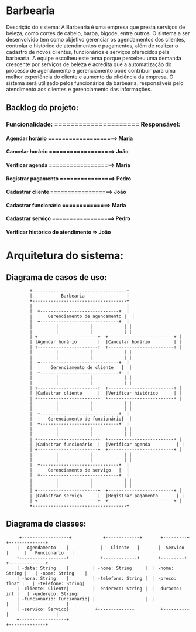 # Barbearia

Descrição do sistema:
A Barbearia é uma empresa que presta serviços de beleza, como cortes de cabelo, barba, bigode, entre outros. O sistema a ser desenvolvido tem como objetivo gerenciar os agendamentos dos clientes, controlar o histórico de atendimentos e pagamentos, além de realizar o cadastro de novos clientes, funcionários e serviços oferecidos pela barbearia. A equipe escolheu este tema porque percebeu uma demanda crescente por serviços de beleza e acredita que a automatização do processo de agendamento e gerenciamento pode contribuir para uma melhor experiência do cliente e aumento da eficiência da empresa. O sistema será utilizado pelos funcionários da barbearia, responsáveis pelo atendimento aos clientes e gerenciamento das informações.


## Backlog do projeto:

### Funcionalidade: ===================== Responsável:
#### Agendar horário ====================>   Maria      
#### Cancelar horário ===================>   João        
#### Verificar agenda ===================>	 Maria
#### Registrar pagamento ================>   Pedro
#### Cadastrar cliente	==================>  João 
#### Cadastrar funcionário ==============>	 Maria
#### Cadastrar serviço	==================>  Pedro
#### Verificar histórico de atendimento =>   João


# Arquitetura do sistema:

## Diagrama de casos de uso:

             +------------------------------------+
             |           Barbearia                |
             +------------------------------------+
             |                                    |
             |  +------------------------------+  |
             |  |   Gerenciamento de agendamento |  |
             |  +------------------------------+  |
             |         |            |            | |
             |         |            |            | |
             | +-----------------------+  +-------------------------+ |
             | |Agendar horário        |  |Cancelar horário         | |
             | +-----------------------+  +-------------------------+ |
             |         |            |            | |
             |         |            |            | |
             |  +------------------------------+  |
             |  |    Gerenciamento de cliente   |  |
             |  +------------------------------+  |
             |         |            |            | |
             |         |            |            | |
             | +-----------------------+  +-------------------------+ |
             | |Cadastrar cliente      |  |Verificar histórico      | |
             | +-----------------------+  +-------------------------+ |
             |         |            |            | |
             |         |            |            | |
             |  +------------------------------+  |
             |  |   Gerenciamento de funcionário|  |
             |  +------------------------------+  |
             |         |            |            | |
             |         |            |            | |
             | +-----------------------+  +-------------------------+ |
             | |Cadastrar funcionário  |  |Verificar agenda          | |
             | +-----------------------+  +-------------------------+ |
             |         |            |            | |
             |         |            |            | |
             |  +------------------------------+  |
             |  |   Gerenciamento de serviço   |  |
             |  +------------------------------+  |
             |         |            |            | |
             |         |            |            | |
             | +-----------------------+  +-------------------------+ |
             | |Cadastrar serviço      |  |Registrar pagamento       | |
             | +-----------------------+  +-------------------------+ |
             +------------------------------------+


## Diagrama de classes:

         +------------------+            +-------------+       +---------+         +--------------+
        |   Agendamento    |            |   Cliente   |       |  Servico  |      |   Funcionario   |
        +------------------+            +-------------+       +---------+         +--------------+
        | -data: String    |         | -nome: String     |  | -nome: String |   | -nome: String    |
        | -hora: String    |         | -telefone: String |  | -preco: float |   | -telefone: String|
        | -cliente: Cliente|         | -endereco: String |  | -duracao: int |   | -endereco: String|
        | -funcionario: Funcionario| |                   |  |               |   |                  |
        | -servico: Servico|          +-------------+          +---------+      |                  |
        +------------------+                                                      +--------------+
